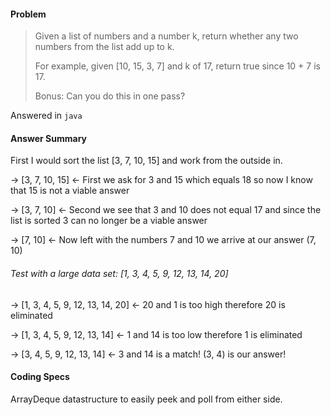 #### Problem

> Given a list of numbers and a number k, return whether any two numbers from the list add up to k.
>
> For example, given [10, 15, 3, 7] and k of 17, return true since 10 + 7 is 17.
>
> Bonus: Can you do this in one pass?

Answered in ```java
            ```

#### Answer Summary

First I would sort the list [3, 7, 10, 15] and work from the outside in.

-> [3, 7, 10, 15] <- First we ask for 3 and 15 which equals 18 so now I know that 15 is not a viable answer

-> [3, 7, 10] <- Second we see that 3 and 10 does not equal 17 and since the list is sorted 3 can no longer be a viable answer

-> [7, 10] <- Now left with the numbers 7 and 10 we arrive at our answer (7, 10)

###### Test with a large data set: [1, 3, 4, 5, 9, 12, 13, 14, 20]

-> [1, 3, 4, 5, 9, 12, 13, 14, 20] <- 20 and 1 is too high therefore 20 is eliminated

-> [1, 3, 4, 5, 9, 12, 13, 14] <- 1 and 14 is too low therefore 1 is eliminated

-> [3, 4, 5, 9, 12, 13, 14] <- 3 and 14 is a match! (3, 4) is our answer!

#### Coding Specs

ArrayDeque datastructure to easily peek and poll from either side.
